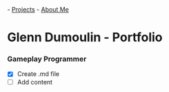 <link href="./style.css" rel="stylesheet"/>
<script type="module" src="https://md-block.verou.me/md-block.js"></script>

<div class="nav-bar">
  <md-block>
    - <a href="./" class="active">Projects</a>
    - <a href="./about-me.html">About Me</a>
  </md-block>
</div>

# Glenn Dumoulin - Portfolio

### Gameplay Programmer

- [x] Create .md file
- [ ] Add content
